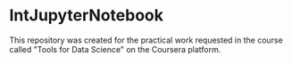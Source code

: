 # IntJupyterNotebook

This repository was created for the practical work requested in the course called "Tools for Data Science" on the Coursera platform.
